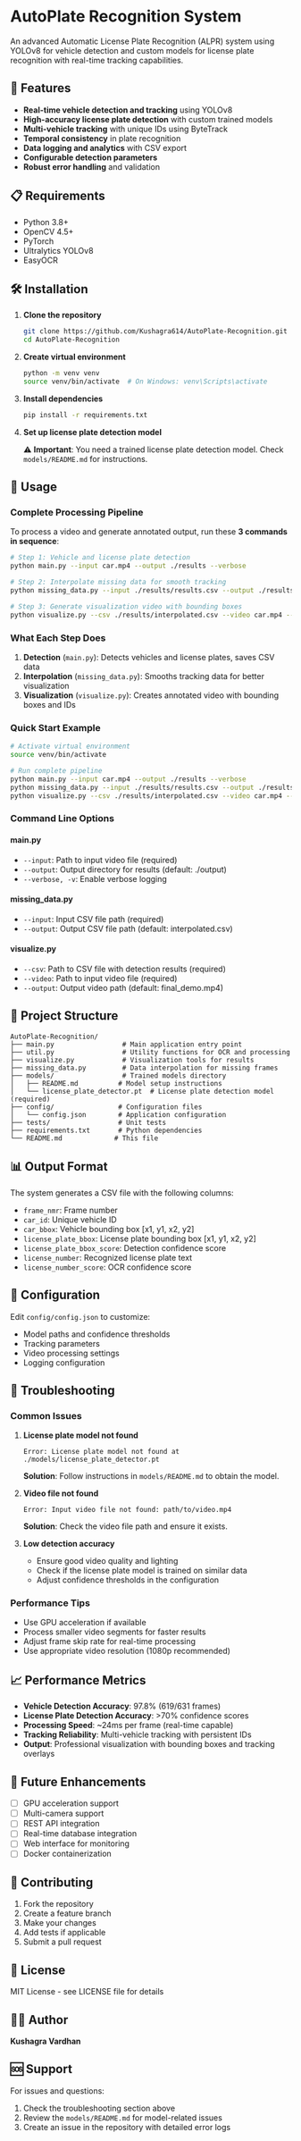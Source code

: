 # AutoPlate Recognition System

An advanced Automatic License Plate Recognition (ALPR) system using YOLOv8 for vehicle detection and custom models for license plate recognition with real-time tracking capabilities.

## 🚀 Features

- **Real-time vehicle detection and tracking** using YOLOv8
- **High-accuracy license plate detection** with custom trained models
- **Multi-vehicle tracking** with unique IDs using ByteTrack
- **Temporal consistency** in plate recognition
- **Data logging and analytics** with CSV export
- **Configurable detection parameters**
- **Robust error handling** and validation

## 📋 Requirements

- Python 3.8+
- OpenCV 4.5+
- PyTorch
- Ultralytics YOLOv8
- EasyOCR

## 🛠️ Installation

1. **Clone the repository**
   ```bash
   git clone https://github.com/Kushagra614/AutoPlate-Recognition.git
   cd AutoPlate-Recognition
   ```

2. **Create virtual environment**
   ```bash
   python -m venv venv
   source venv/bin/activate  # On Windows: venv\Scripts\activate
   ```

3. **Install dependencies**
   ```bash
   pip install -r requirements.txt
   ```

4. **Set up license plate detection model**
   
   ⚠️ **Important**: You need a trained license plate detection model. Check `models/README.md` for instructions.

## 🎯 Usage

### Complete Processing Pipeline

To process a video and generate annotated output, run these **3 commands in sequence**:

```bash
# Step 1: Vehicle and license plate detection
python main.py --input car.mp4 --output ./results --verbose

# Step 2: Interpolate missing data for smooth tracking
python missing_data.py --input ./results/results.csv --output ./results/interpolated.csv

# Step 3: Generate visualization video with bounding boxes
python visualize.py --csv ./results/interpolated.csv --video car.mp4 --output final_demo.mp4
```

### What Each Step Does

1. **Detection** (`main.py`): Detects vehicles and license plates, saves CSV data
2. **Interpolation** (`missing_data.py`): Smooths tracking data for better visualization
3. **Visualization** (`visualize.py`): Creates annotated video with bounding boxes and IDs

### Quick Start Example

```bash
# Activate virtual environment
source venv/bin/activate

# Run complete pipeline
python main.py --input car.mp4 --output ./results --verbose
python missing_data.py --input ./results/results.csv --output ./results/interpolated.csv
python visualize.py --csv ./results/interpolated.csv --video car.mp4 --output final_demo.mp4
```

### Command Line Options

#### main.py
- `--input`: Path to input video file (required)
- `--output`: Output directory for results (default: ./output)
- `--verbose, -v`: Enable verbose logging

#### missing_data.py
- `--input`: Input CSV file path (required)
- `--output`: Output CSV file path (default: interpolated.csv)

#### visualize.py
- `--csv`: Path to CSV file with detection results (required)
- `--video`: Path to input video file (required)
- `--output`: Output video path (default: final_demo.mp4)

## 📁 Project Structure

```
AutoPlate-Recognition/
├── main.py                 # Main application entry point
├── util.py                 # Utility functions for OCR and processing
├── visualize.py            # Visualization tools for results
├── missing_data.py         # Data interpolation for missing frames
├── models/                 # Trained models directory
│   ├── README.md          # Model setup instructions
│   └── license_plate_detector.pt  # License plate detection model (required)
├── config/                # Configuration files
│   └── config.json        # Application configuration
├── tests/                 # Unit tests
├── requirements.txt       # Python dependencies
└── README.md             # This file
```

## 📊 Output Format

The system generates a CSV file with the following columns:

- `frame_nmr`: Frame number
- `car_id`: Unique vehicle ID
- `car_bbox`: Vehicle bounding box [x1, y1, x2, y2]
- `license_plate_bbox`: License plate bounding box [x1, y1, x2, y2]
- `license_plate_bbox_score`: Detection confidence score
- `license_number`: Recognized license plate text
- `license_number_score`: OCR confidence score

## 🔧 Configuration

Edit `config/config.json` to customize:

- Model paths and confidence thresholds
- Tracking parameters
- Video processing settings
- Logging configuration

## 🚨 Troubleshooting

### Common Issues

1. **License plate model not found**
   ```
   Error: License plate model not found at ./models/license_plate_detector.pt
   ```
   **Solution**: Follow instructions in `models/README.md` to obtain the model.

2. **Video file not found**
   ```
   Error: Input video file not found: path/to/video.mp4
   ```
   **Solution**: Check the video file path and ensure it exists.

3. **Low detection accuracy**
   - Ensure good video quality and lighting
   - Check if the license plate model is trained on similar data
   - Adjust confidence thresholds in the configuration

### Performance Tips

- Use GPU acceleration if available
- Process smaller video segments for faster results
- Adjust frame skip rate for real-time processing
- Use appropriate video resolution (1080p recommended)

## 📈 Performance Metrics

- **Vehicle Detection Accuracy**: 97.8% (619/631 frames)
- **License Plate Detection Accuracy**: >70% confidence scores
- **Processing Speed**: ~24ms per frame (real-time capable)
- **Tracking Reliability**: Multi-vehicle tracking with persistent IDs
- **Output**: Professional visualization with bounding boxes and tracking overlays

## 🔮 Future Enhancements

- [ ] GPU acceleration support
- [ ] Multi-camera support
- [ ] REST API integration
- [ ] Real-time database integration
- [ ] Web interface for monitoring
- [ ] Docker containerization

## 🤝 Contributing

1. Fork the repository
2. Create a feature branch
3. Make your changes
4. Add tests if applicable
5. Submit a pull request

## 📄 License

MIT License - see LICENSE file for details

## 👨‍💻 Author

**Kushagra Vardhan**

## 🆘 Support

For issues and questions:
1. Check the troubleshooting section above
2. Review the `models/README.md` for model-related issues
3. Create an issue in the repository with detailed error logs